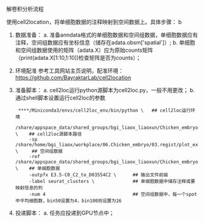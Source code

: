 解卷积分析流程

使用cell2location，将单细胞数据的注释映射到空间数据上。具体步骤：
b
1. 数据准备：
    a. 准备anndata格式的单细胞数据和空间组数据，单细胞数据应有注释，空间组数据应有坐标信息（储存在adata.obsm['spatial']）;
    b. 单细胞和空间组数据使用的矩阵（adata.X）应为原始counts矩阵（print(adata.X[1:10,1:10])检查矩阵是否为counts）；

2. 环境配准
    参考工具网站主页说明，配准环境：https://github.com/BayraktarLab/cell2location

3. 准备脚本：
    a. cell2loc运行python源脚本为cell2loc.py，一般不用更改；
    b. 通过shell脚本设置运行cell2loc的参数

        ****/Miniconda3/envs/cell2loc_env/bin/python \   ## cell2loc运行环境
            /share/appspace_data/shared_groups/bgi_liaox_liaoxun/Chicken_embryo/04.cell2loc/cell2loc.py \    ## cell2loc源脚本路径
            -sp /share/home/bgi_liaox/workplace/06.Chicken_embryo/03.regist/plot_exp/anndata/E3.5/D03554C2.bin50.raw.h5ad \     ## 空间组数据
            -ref /share/appspace_data/shared_groups/bgi_liaox_liaoxun/Chicken_embryo/03.SingleCell/00.object/E3.5.SC.C0_C2.leg_bud.recluster.h5ad \    ## 单细胞数据
            -outpfx E3.5-C0_C2_to_D03554C2 \      ## 输出文件前缀
            -label seurat_clusters \              ## 单细胞数据中储存注释或要映射信息的列
            -num 4                                ## 空间组数据中，每一个spot中平均细胞数，bin50设置为4，bin100则设置为16

3. 投递脚本：
    a. 任务应投递到GPU节点中；
